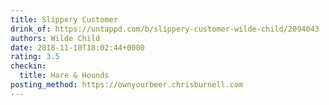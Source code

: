 ```yaml
---
title: Slippery Customer
drink_of: https://untappd.com/b/slippery-customer-wilde-child/2094043
authors: Wilde Child
date: 2018-11-10T18:02:44+0000
rating: 3.5
checkin:
  title: Hare & Hounds
posting_method: https://ownyourbeer.chrisburnell.com
---
```

